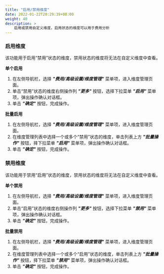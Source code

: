 ```yaml
---
title: "启用/禁用维度"
date: 2022-01-22T20:29:39+08:00
weight: 40
description: >
    启用或禁用自定义维度，启用状态的维度可以用于费用分析
---
```


### 启用维度

该功能用于启用“禁用”状态的维度，禁用状态的维度将无法在自定义维度中查看。

**单个启用**

1. 在左侧导航栏，选择 **_"费用/高级设置/维度管理"_** 菜单项，进入维度管理页面。
2. 单击“禁用”状态的维度右侧操作列 **_"更多"_** 按钮，选择下拉菜单 **_"启用"_** 菜单项，弹出操作确认对话框。
3. 单击 **_"确定"_** 按钮，完成操作。

**批量启用**

1. 在左侧导航栏，选择 **_"费用/高级设置/维度管理"_** 菜单项，进入维度管理页面。
2. 在维度管理列表中选择一个或多个“禁用”状态的维度，单击列表上方 **_"批量操作"_** 按钮，择下拉菜单 **_"启用"_** 菜单项，弹出操作确认对话框。
3. 单击 **_"确定"_** 按钮，完成操作。

### 禁用维度

该功能用于禁用“启用”状态的维度，禁用状态的维度将无法在自定义维度中查看。

**单个禁用**

1. 在左侧导航栏，选择 **_"费用/高级设置/维度管理"_** 菜单项，进入维度管理页面。
2. 单击“启用”状态的维度右侧操作列 **_"更多"_** 按钮，选择下拉菜单 **_"禁用"_** 菜单项，弹出操作确认对话框。
3. 单击 **_"确定"_** 按钮，完成操作。

**批量禁用**

1. 在左侧导航栏，选择 **_"费用/高级设置/维度管理"_** 菜单项，进入维度管理页面。
2. 在维度管理列表中选择一个或多个“启用”状态的维度，单击列表上方 **_"批量操作"_** 按钮，择下拉菜单 **_"禁用"_** 菜单项，弹出操作确认对话框。
3. 单击 **_"确定"_** 按钮，完成操作。